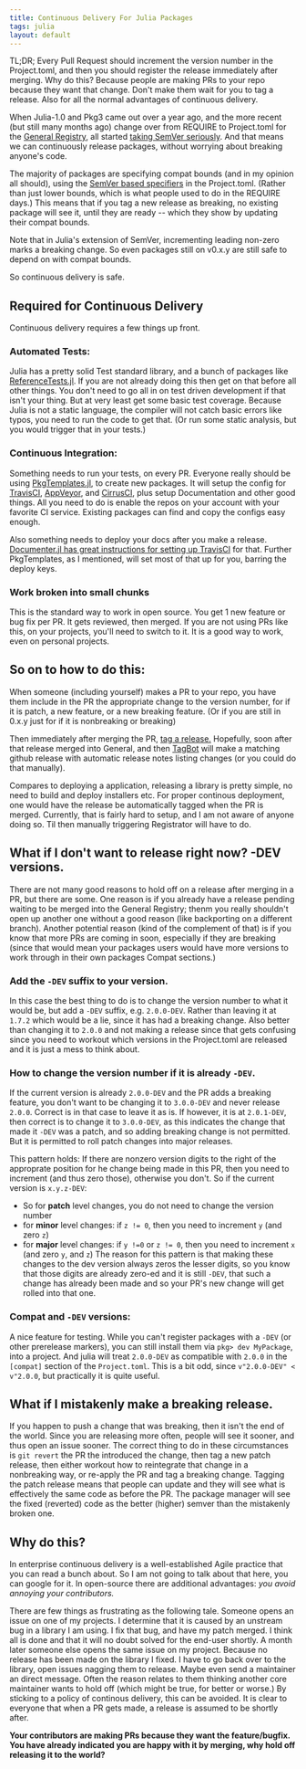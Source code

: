 ```yaml
---
title: Continuous Delivery For Julia Packages
tags: julia
layout: default
---
```

TL;DR; Every Pull Request should increment the version number in the Project.toml,
and then you should register the release immediately after merging.
Why do this? Because people are making PRs to your repo because they want that change.
Don't make them wait for you to tag a release.
Also for all the normal advantages of continuous delivery.
<!--more-->

When Julia-1.0 and Pkg3 came out over a year ago,
and the more recent (but still many months ago)
change over from REQUIRE to Project.toml for the [General Registry](https://github.com/JuliaRegistries/General),
all started [taking SemVer seriously](https://semver.org/).
And that means we can continuously release packages,
without worrying about breaking anyone's code.

The majority of packages are specifying compat bounds (and in my opinion all should),
using the [SemVer based specifiers](https://julialang.github.io/Pkg.jl/dev/compatibility/#Version-specifier-format-1) in the Project.toml.
(Rather than just lower bounds, which is what people used to do in the REQUIRE days.)
This means that if you tag a new release as breaking, no existing package will see it,
until they are ready -- which they show by updating their compat bounds.

Note that in Julia's extension of SemVer, incrementing leading non-zero marks a breaking change.
So even packages still on v0.x.y are still safe to depend on with compat bounds.

So continuous delivery is safe.

## Required for Continuous Delivery
Continuous delivery requires a few things up front.

### Automated Tests:
 Julia has a pretty solid Test standard library, and a bunch of packages like [ReferenceTests.jl](https://github.com/Evizero/ReferenceTests.jl). If you are not already doing this then get on that before all other things. You don't need to go all in on test driven development if that isn't your thing. But at very least get some basic test coverage. Because Julia is not a static language, the compiler will not catch basic errors like typos, you need to run the code to get that. (Or run some static analysis, but you would trigger that in your tests.)

### Continuous Integration:
Something needs to run your tests, on every PR.
Everyone really should be using [PkgTemplates.jl](https://github.com/invenia/PkgTemplates.jl), to create new packages.
It will setup the config for [TravisCI](https://travis-ci.org/), [AppVeyor](https://ci.appveyor.com/), and [CirrusCI](https://cirrus-ci.org/), plus setup Documentation and other good things.
All you need to do is enable the repos on your account with your favorite CI service.
Existing packages can find and copy the configs easy enough.

Also something needs to deploy your docs after you make a release.
[Documenter.jl has great instructions for setting up TravisCI](https://juliadocs.github.io/Documenter.jl/stable/man/hosting/) for that.
Further PkgTemplates, as I mentioned, will set most of that up for you, barring the deploy keys.

### Work broken into small chunks
This is the standard way to work in open source.
You get 1 new feature or bug fix per PR.
It gets reviewed, then merged.
If you are not using PRs like this, on your projects,
you'll need to switch to it.
It is a good way to work, even on personal projects.


## So on to how to do this:
When someone (including yourself) makes a PR to your repo,
you have them include in the PR the appropriate change to the version number,
for if it is patch, a new feature, or a new breaking feature.
(Or if you are still in 0.x.y just for if it is nonbreaking or breaking)

Then immediately after merging the PR, [tag a release.](https://github.com/JuliaRegistries/Registrator.jl#how-to-use)
Hopefully, soon after that release merged into General,
and then [TagBot](https://github.com/apps/julia-tagbot) will make a matching github release with automatic release notes listing changes (or you could do that manually).

Compares to deploying a application, releasing a library is pretty simple, no need to build and deploy installers etc.
For proper continous deployment, one would have the release be automatically tagged when the PR is merged. Currently, that is fairly hard to setup, and I am not aware of anyone doing so.
Til then manually triggering Registrator will have to do.


## What if I don't want to release right now? -DEV versions.
There are not many good reasons to hold off on a release after merging in a PR, but there are some.
One reason is if you already have a release pending waiting to be merged into the General Registry;
thenm you really shouldn't open up another one without a good reason (like backporting on a different branch).
Another potential reason (kind of the complement of that) is if you know that more PRs are coming in soon, especially if they are breaking (since that would mean your packages users would have more versions to work through in their own packages Compat sections.)

### Add the `-DEV` suffix to your version.

In this case the best thing to do is to change the version number to what it would be, 
but add a `-DEV` suffix, e.g. `2.0.0-DEV`.
Rather than leaving it at `1.7.2` which would be a lie, since it has had a breaking change.
Also better than changing it to `2.0.0` and not making a release since that gets confusing since you need to workout which versions in the Project.toml are released and it is just a mess to think about.

### How to change the version number if it is already `-DEV`.
If the current version is already `2.0.0-DEV` and the PR adds a breaking feature, you don't want to be changing it to `3.0.0-DEV` and never release `2.0.0`. Correct is in that case to leave it as is.
If however, it is at `2.0.1-DEV`, then correct is to change it to `3.0.0-DEV`,
as this indicates the change that made it `-DEV` was a patch, and so adding breaking change is not permitted.
But it is permitted to roll patch changes into major releases.

This pattern holds: If there are nonzero version digits to the right of the approprate position for he change being made in this PR, then you need to increment (and thus zero those), otherwise you don't.
So if the current version is  `x.y.z-DEV`:
 - So for **patch** level changes, you do not need to change the version number
 - for **minor** level changes: if `z != 0`, then you need to increment `y` (and zero `z`)
 - for **major** level changes: if `y !=0` or `z != 0`, then you need to increment `x` (and zero `y`, and `z`)
 The reason for this pattern is that making these changes to the dev version always zeros the lesser digits,
 so you know that those digits are already zero-ed and it is still `-DEV`, that such a change has already been made and so your PR's new change will get rolled into that one.
 
 
### Compat and `-DEV` versions:
A nice feature for testing.
While you can't register packages with a `-DEV` (or other prerelease markers),
you can still install them via `pkg> dev MyPackage`, into a project.
And julia will treat `2.0.0-DEV` as compatible with `2.0.0` in the `[compat]` section of the `Project.toml`.
This is a bit odd, since `v"2.0.0-DEV" < v"2.0.0`, but practically it is quite useful.


## What if I mistakenly make a breaking release.
If you happen to push a change that was breaking, then it isn't the end of the world.
Since you are releasing more often, people will see it sooner, and thus open an issue sooner.
The correct thing to do in these circumstances is `git revert` the PR the introduced the change,
then tag a new patch release,
then either workout how to reintegrate that change in a nonbreaking way,
or re-apply the PR and tag a breaking change.
Tagging the patch release means that people can update and they will see what is effectively the same code as before the PR.
The package manager will see the fixed (reverted) code as the better (higher) semver than the mistakenly broken one.

## Why do this?

In enterprise continuous delivery is a well-established Agile practice that you can read a bunch about. So I am not going to talk about that here, you can google for it.
In open-source there are additional advantages: _you avoid annoying your contributors._

There are few things as frustrating as the following tale.
Someone opens an issue on one of my projects.
I determine that it is caused by an unstream bug in a library I am using.
I fix that bug, and have my patch merged.
I think all is done and that it will no doubt solved for the end-user shortly.
A month later someone else opens the same issue on my project.
Because no release has been made on the library I fixed.
I have to go back over to the library, open issues nagging them to release.
Maybe even send a maintainer an direct message.
Often the reason relates to them thinking another core maintainer wants to hold off (which might be true, for better or worse.)
By sticking to a policy of continous delivery, this can be avoided.
It is clear to everyone that when a PR gets made, a release is assumed to be shortly after.

**Your contributors are making PRs because they want the feature/bugfix.
You have already indicated you are happy with it by merging,
why hold off releasing it to the world?**
